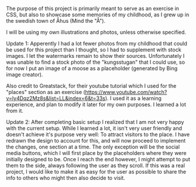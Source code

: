 The purpose of this project is primarily meant to serve as an exercise in CSS, but also to showcase some memories of my childhood, as I grew up in the swedish town of Åhus (Mind the "Å").

I will be using my own illustrations and photos, unless otherwise specified.

Update 1: Apperently I had a lot fewer photos from my childhood that could be used for this project than I thought, so I had to supplement with stock images. I let the watermarks remain to show their sources. Unfortunately I was unable to find a stock photo of the "kungsstugan" that I could use, so for now I put an image of a moose as a placeholder (generated by Bing image creator).

Also credit to Greatstack, for their youtube tutorial which I used for the "places" section as an exercise (https://www.youtube.com/watch?v=ly4Dqz2Mz8s&list=LL&index=6&t=33s). I used it as a learning experience, and plan to modify it later for my own purposes. I learned a lot from it.

Update 2: After completing basic setup I realized that I am not very happy with the current setup. While I learned a lot, it isn't very user friendly and doesn't achieve it's purpose very well: To attract visitors to the place. I have redrawn the design to account for this, and will now proceed to implement the changes, one section at a time. The only exception will be the social media buttons, which I will first place by the placeholders where they were initially designed to be. Once I reach the end however, I might attempt to put them to the side, always following the user as they scroll. If this was a real project, I would like to make it as easy for the user as possible to share the info to others who might then also decide to visit.
